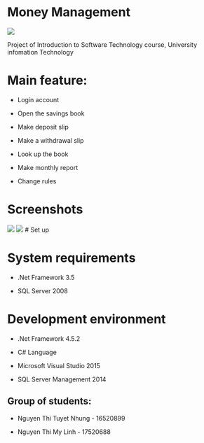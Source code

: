 # Money Management

<img src="https://i.imgur.com/uAO0IeO.png">


Project of Introduction to Software Technology course,
University infomation Technology



# Main feature:

* Login account

* Open the savings book

* Make deposit slip

* Make a withdrawal slip

* Look up the book

* Make monthly report

* Change rules



# Screenshots

<img src="https://i.imgur.com/8I0QYiE.png">
 
<img src="https://i.imgur.com/Q8HeOBh.png">
# Set up



# System requirements

* .Net Framework 3.5

* SQL Server 2008



# Development environment

* .Net Framework 4.5.2

* C# Language

* Microsoft Visual Studio 2015

* SQL Server Management 2014



## Group of students:

* Nguyen Thi Tuyet Nhung - 16520899

* Nguyen Thi My Linh - 17520688
